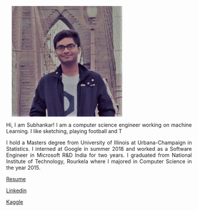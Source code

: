 <img align="middle" src="SubhankarImage.jpg" width="300" height="300" hspace="15" class="center" >

<p align="justify" class="para">
Hi, I am Subhankar! I am a computer science engineer working on machine Learning. I like sketching, playing football and T
</p>

<p align="justify" class="para">
I hold a Masters degree from University of Illinois at Urbana-Champaign in Statistics. I interned at Google in summer 2018 and worked as a Software Engineer in Microsoft R&D India for two years. I graduated from National Institute of Technology, Rourkela where I majored in Computer Science in the year 2015.
</p>


[Resume](Subhankar_Resume.pdf)

[Linkedin](https://www.linkedin.com/in/subhankar-19)

[Kaggle](https://www.kaggle.com/sugh93)

